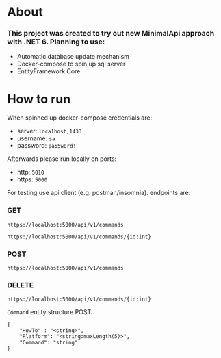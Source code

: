 # About #
### This project was created to try out new <b>MinimalApi</b> approach with <b>.NET 6</b>. Planning to use: ###
* Automatic database update mechanism
* Docker-compose to spin up sql server
* EntityFramework Core
# How to run # 
When spinned up docker-compose credentials are:
* server: `localhost,1433`
* username: `sa`
* password: `pa55w0rd!`

Afterwards please run locally on ports:
* http: `5010`
* https: `5000`

For testing use api client (e.g. postman/insomnia). endpoints are: 
### GET ###     
`https://localhost:5000/api/v1/commands`

`https://localhost:5000/api/v1/commands/{id:int}`
### POST ###
`https://localhost:5000/api/v1/commands`
### DELETE ###
`https://localhost:5000/api/v1/commands/{id:int}`

`Command` entity structure POST: 
```
{
    "HowTo" : "<string>",
    "Platform": "<string:maxLength(5)>",
    "Command": "string"
}
```